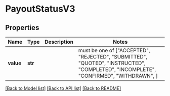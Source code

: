 # PayoutStatusV3


## Properties
Name | Type | Description | Notes
------------ | ------------- | ------------- | -------------
**value** | **str** |  |  must be one of ["ACCEPTED", "REJECTED", "SUBMITTED", "QUOTED", "INSTRUCTED", "COMPLETED", "INCOMPLETE", "CONFIRMED", "WITHDRAWN", ]

[[Back to Model list]](../README.md#documentation-for-models) [[Back to API list]](../README.md#documentation-for-api-endpoints) [[Back to README]](../README.md)


